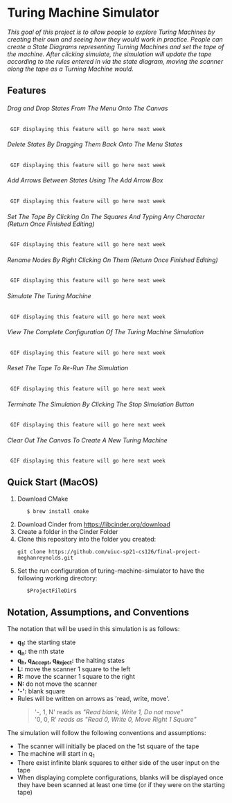 # Turing Machine Simulator
<i>This goal of this project is to allow people to explore Turing Machines by creating their own
and seeing how they would work in practice. People can create a State Diagrams representing Turning
Machines and set the tape of the machine. After clicking simulate, the simulation will update the tape according to the 
rules entered in via the state diagram, moving the scanner along the tape as a Turning Machine would.</i>

## Features ##

###### Drag and Drop States From The Menu Onto The Canvas ######
``` GIF displaying this feature will go here next week```

###### Delete States By Dragging Them Back Onto The Menu States ######
``` GIF displaying this feature will go here next week```

###### Add Arrows Between States Using The Add Arrow Box ######
``` GIF displaying this feature will go here next week```

###### Set The Tape By Clicking On The Squares And Typing Any Character (Return Once Finished Editing) ######
``` GIF displaying this feature will go here next week```

###### Rename Nodes By Right Clicking On Them (Return Once Finished Editing) ######
``` GIF displaying this feature will go here next week```

###### Simulate The Turing Machine ######
``` GIF displaying this feature will go here next week```

###### View The Complete Configuration Of The Turing Machine Simulation ######
``` GIF displaying this feature will go here next week```

###### Reset The Tape To Re-Run The Simulation ######
``` GIF displaying this feature will go here next week```

###### Terminate The Simulation By Clicking The Stop Simulation Button ######
``` GIF displaying this feature will go here next week```

###### Clear Out The Canvas To Create A New Turing Machine ######
``` GIF displaying this feature will go here next week```

## Quick Start (MacOS) ##
1. Download CMake
   ```
      $ brew install cmake
   ```
1. Download Cinder from https://libcinder.org/download
2. Create a folder in the Cinder Folder
3. Clone this repository into the folder you created:
    ```
    git clone https://github.com/uiuc-sp21-cs126/final-project-meghanreynolds.git
    ```
4. Set the run configuration of turing-machine-simulator to have the following working directory: 
    ```
       $ProjectFileDir$
    ```

## Notation, Assumptions, and Conventions ##
The notation that will be used in this simulation is as follows:
- **q<sub>1</sub>:** the starting state
- **q<sub>n</sub>:** the nth state
- **q<sub>h</sub>, q<sub>Accept</sub>, q<sub>Reject</sub>:** the halting states
- **L:** move the scanner 1 square to the left
- **R:** move the scanner 1 square to the right
- **N:** do not move the scanner
- **'-':** blank square
- Rules will be written on arrows as 'read, write, move'.
  >'-, 1, N' reads as <i> "Read blank, Write 1, Do
  not move"</i>  
  > '0, 0, R' <i>reads as "Read 0, Write 0, Move Right 1 Square"</i>

The simulation will follow the following conventions and assumptions:
- The scanner will initially be placed on the 1st square of the tape
- The machine will start in q<sub>1</sub>
- There exist infinite blank squares to either side of the user input on the tape
- When displaying complete configurations, blanks will be displayed once they have been scanned at least one time (or
  if they were on the starting tape)
  